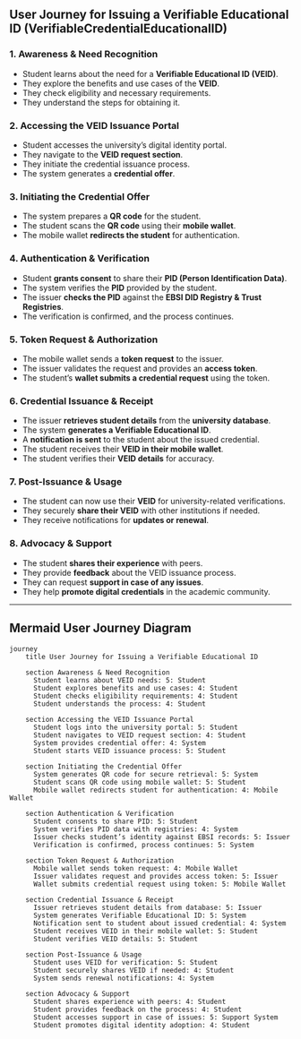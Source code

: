## **User Journey for Issuing a Verifiable Educational ID (VerifiableCredentialEducationalID)**

### **1. Awareness & Need Recognition**
- Student learns about the need for a **Verifiable Educational ID (VEID)**.  
- They explore the benefits and use cases of the **VEID**.  
- They check eligibility and necessary requirements.  
- They understand the steps for obtaining it.  

### **2. Accessing the VEID Issuance Portal**
- Student accesses the university’s digital identity portal.  
- They navigate to the **VEID request section**.  
- They initiate the credential issuance process.  
- The system generates a **credential offer**.  

### **3. Initiating the Credential Offer**
- The system prepares a **QR code** for the student.  
- The student scans the **QR code** using their **mobile wallet**.  
- The mobile wallet **redirects the student** for authentication.  

### **4. Authentication & Verification**
- Student **grants consent** to share their **PID (Person Identification Data)**.  
- The system verifies the **PID** provided by the student.  
- The issuer **checks the PID** against the **EBSI DID Registry & Trust Registries**.  
- The verification is confirmed, and the process continues.  

### **5. Token Request & Authorization**
- The mobile wallet sends a **token request** to the issuer.  
- The issuer validates the request and provides an **access token**.  
- The student’s **wallet submits a credential request** using the token.  

### **6. Credential Issuance & Receipt**
- The issuer **retrieves student details** from the **university database**.  
- The system **generates a Verifiable Educational ID**.  
- A **notification is sent** to the student about the issued credential.  
- The student receives their **VEID in their mobile wallet**.  
- The student verifies their **VEID details** for accuracy.  

### **7. Post-Issuance & Usage**
- The student can now use their **VEID** for university-related verifications.  
- They securely **share their VEID** with other institutions if needed.  
- They receive notifications for **updates or renewal**.  

### **8. Advocacy & Support**
- The student **shares their experience** with peers.  
- They provide **feedback** about the VEID issuance process.  
- They can request **support in case of any issues**.  
- They help **promote digital credentials** in the academic community.  

---

## **Mermaid User Journey Diagram**
```mermaid
journey
    title User Journey for Issuing a Verifiable Educational ID

    section Awareness & Need Recognition
      Student learns about VEID needs: 5: Student
      Student explores benefits and use cases: 4: Student
      Student checks eligibility requirements: 4: Student
      Student understands the process: 4: Student

    section Accessing the VEID Issuance Portal
      Student logs into the university portal: 5: Student
      Student navigates to VEID request section: 4: Student
      System provides credential offer: 4: System
      Student starts VEID issuance process: 5: Student

    section Initiating the Credential Offer
      System generates QR code for secure retrieval: 5: System
      Student scans QR code using mobile wallet: 5: Student
      Mobile wallet redirects student for authentication: 4: Mobile Wallet

    section Authentication & Verification
      Student consents to share PID: 5: Student
      System verifies PID data with registries: 4: System
      Issuer checks student’s identity against EBSI records: 5: Issuer
      Verification is confirmed, process continues: 5: System

    section Token Request & Authorization
      Mobile wallet sends token request: 4: Mobile Wallet
      Issuer validates request and provides access token: 5: Issuer
      Wallet submits credential request using token: 5: Mobile Wallet

    section Credential Issuance & Receipt
      Issuer retrieves student details from database: 5: Issuer
      System generates Verifiable Educational ID: 5: System
      Notification sent to student about issued credential: 4: System
      Student receives VEID in their mobile wallet: 5: Student
      Student verifies VEID details: 5: Student

    section Post-Issuance & Usage
      Student uses VEID for verification: 5: Student
      Student securely shares VEID if needed: 4: Student
      System sends renewal notifications: 4: System

    section Advocacy & Support
      Student shares experience with peers: 4: Student
      Student provides feedback on the process: 4: Student
      Student accesses support in case of issues: 5: Support System
      Student promotes digital identity adoption: 4: Student
```
